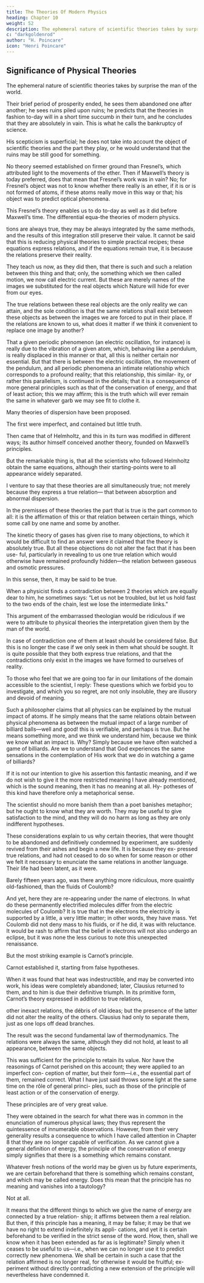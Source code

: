 ```yaml
---
title: The Theories Of Modern Physics
heading: Chapter 10
weight: 52
description: The ephemeral nature of scientific theories takes by surprise the man of the world
c: "darkgoldenrod"
author: "H. Poincare"
icon: "Henri Poincare"
---
```



## Significance of Physical Theories

The ephemeral nature of scientific theories takes by surprise the man of the world. 

Their brief period of prosperity ended, he sees them abandoned one after another; he sees ruins piled upon ruins; he predicts that the theories in fashion to-day will in a short time succumb in their turn, and he concludes that they are absolutely in vain. This is what he calls the bankruptcy of science.

His scepticism is superficial; he does not take into account the object of scientific theories and the part they play, or he would understand that the ruins may be still good for something. 

No theory seemed established on firmer ground than Fresnel’s, which attributed light to the movements of the ether. Then if Maxwell’s theory is today preferred, does that mean that Fresnel’s work was in vain? No; for Fresnel’s object was not to know whether there really is an ether, if it is or is not formed of atoms, if these atoms really move in this way or that; his object was to predict optical phenomena.

This Fresnel’s theory enables us to do to-day as well as it did before Maxwell’s time. The differential equa-the theories of modern physics.

tions are always true, they may be always integrated by the same methods, and the results of this integration still preserve their value. It cannot be said that this is reducing physical theories to simple practical recipes; these equations express relations, and if the equations
remain true, it is because the relations preserve their reality. 

They teach us now, as they did then, that there is such and such a relation between this thing and that;
only, the something which we then called motion, we now call electric current. But these are merely names of the
images we substituted for the real objects which Nature will hide for ever from our eyes. 

The true relations between these real objects are the only reality we can attain,
and the sole condition is that the same relations shall exist between these objects as between the images we are
forced to put in their place. If the relations are known to us, what does it matter if we think it convenient to
replace one image by another?

That a given periodic phenomenon (an electric oscillation, for instance) is really due to the vibration of a
given atom, which, behaving like a pendulum, is really
displaced in this manner or that, all this is neither certain
nor essential. But that there is between the electric oscillation, the movement of the pendulum, and all periodic phenomena an intimate relationship which corresponds to a profound reality; that this relationship, this similar-
ity, or rather this parallelism, is continued in the details;
that it is a consequence of more general principles such
as that of the conservation of energy, and that of least
action; this we may affirm; this is the truth which will
ever remain the same in whatever garb we may see fit to clothe it.

Many theories of dispersion have been proposed. 

The first were imperfect, and contained but little truth. 

Then came that of Helmholtz, and this in its turn was modified in different ways; its author himself conceived another
theory, founded on Maxwell’s principles. 

But the remarkable thing is, that all the scientists who followed Helmholtz obtain the same equations, although their
starting-points were to all appearance widely separated.

I venture to say that these theories are all simultaneously true; not merely because they express a true relation—
that between absorption and abnormal dispersion. 

In the premisses of these theories the part that is true is the part common to all: it is the affirmation of this or
that relation between certain things, which some call by one name and some by another.

The kinetic theory of gases has given rise to many objections, to which it would be difficult to find an answer
were it claimed that the theory is absolutely true. But all
these objections do not alter the fact that it has been use-
ful, particularly in revealing to us one true relation which
would otherwise have remained profoundly hidden—the
relation between gaseous and osmotic pressures. 

In this sense, then, it may be said to be true.

When a physicist finds a contradiction between 2 theories which are equally dear to him, he sometimes
says: “Let us not be troubled, but let us hold fast to the two ends of the chain, lest we lose the intermediate links.”

This argument of the embarrassed theologian would be ridiculous if we were to attribute to physical theories the
interpretation given them by the man of the world. 

In case of contradiction one of them at least should be considered false. But this is no longer the case if we only
seek in them what should be sought. It is quite possible that they both express true relations, and that the
contradictions only exist in the images we have formed to ourselves of reality. 

To those who feel that we are going too far in our limitations of the domain accessible to the scientist, I reply: These questions which we forbid
you to investigate, and which you so regret, are not only insoluble, they are illusory and devoid of meaning.

Such a philosopher claims that all physics can be explained by the mutual impact of atoms. If he simply
means that the same relations obtain between physical
phenomena as between the mutual impact of a large number of billiard balls—well and good! this is verifiable,
and perhaps is true. But he means something more, and we think we understand him, because we think we know
what an impact is. Why? Simply because we have often watched a game of billiards. Are we to understand
that God experiences the same sensations in the contemplation of His work that we do in watching a game of
billiards? 

If it is not our intention to give his assertion
this fantastic meaning, and if we do not wish to give it the
more restricted meaning I have already mentioned, which
is the sound meaning, then it has no meaning at all. Hy-
potheses of this kind have therefore only a metaphorical
sense. 

The scientist should no more banish them than a poet banishes metaphor; but he ought to know what
they are worth. They may be useful to give satisfaction
to the mind, and they will do no harm as long as they
are only indifferent hypotheses.

These considerations explain to us why certain theories, that were thought to be abandoned and definitively
condemned by experiment, are suddenly revived from their ashes and begin a new life. It is because they ex-
pressed true relations, and had not ceased to do so when
for some reason or other we felt it necessary to enunciate
the same relations in another language. Their life had
been latent, as it were.

Barely fifteen years ago, was there anything more
ridiculous, more quaintly old-fashioned, than the fluids
of Coulomb? 

And yet, here they are re-appearing under the name of electrons. In what do these permanently
electrified molecules differ from the electric molecules of
Coulomb? It is true that in the electrons the electricity is
supported by a little, a very little matter; in other words,
they have mass. Yet Coulomb did not deny mass to his
fluids, or if he did, it was with reluctance. It would be
rash to affirm that the belief in electrons will not also
undergo an eclipse, but it was none the less curious to
note this unexpected renaissance.

But the most striking example is Carnot’s principle.

Carnot established it, starting from false hypotheses.

When it was found that heat was indestructible, and
may be converted into work, his ideas were completely
abandoned; later, Clausius returned to them, and to him
is due their definitive triumph. In its primitive form,
Carnot’s theory expressed in addition to true relations,

other inexact relations, the débris of old ideas; but the
presence of the latter did not alter the reality of the
others. Clausius had only to separate them, just as one
lops off dead branches.

The result was the second fundamental law of thermodynamics. The relations were always the same, although
they did not hold, at least to all appearance, between the
same objects. 

This was sufficient for the principle to retain its value. Nor have the reasonings of Carnot perished
on this account; they were applied to an imperfect con-
ception of matter, but their form—i.e., the essential part
of them, remained correct. What I have just said throws
some light at the same time on the rôle of general princi-
ples, such as those of the principle of least action or of the
conservation of energy. 

These principles are of very great value. 

They were obtained in the search for what there was in common in the enunciation of numerous physical
laws; they thus represent the quintessence of innumerable observations. However, from their very generality
results a consequence to which I have called attention in  Chapter 8 that they are no longer capable
of verification. As we cannot give a general definition of energy, the principle of the conservation of energy simply
signifies that there is a something which remains constant. 

Whatever fresh notions of the world may be given us by future experiments, we are certain beforehand that
there is something which remains constant, and which may be called energy. Does this mean that the principle has no meaning and vanishes into a tautology? 

Not at all. 

It means that the different things to which we give the name of energy are connected by a true relation-
ship; it affirms between them a real relation. But then,
if this principle has a meaning, it may be false; it may
be that we have no right to extend indefinitely its appli-
cations, and yet it is certain beforehand to be verified in
the strict sense of the word. How, then, shall we know
when it has been extended as far as is legitimate? Simply
when it ceases to be useful to us—i.e., when we can no
longer use it to predict correctly new phenomena. We
shall be certain in such a case that the relation affirmed
is no longer real, for otherwise it would be fruitful; ex-
periment without directly contradicting a new extension
of the principle will nevertheless have condemned it.


